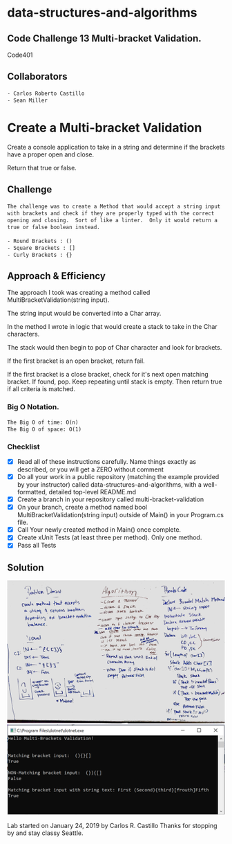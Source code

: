 # data-structures-and-algorithms
## Code Challenge 13 Multi-bracket Validation.
Code401 

## Collaborators
```
- Carlos Roberto Castillo
- Sean Miller
```


# Create a Multi-bracket Validation
<!-- Short summary or background information -->
Create a console application to take in a string and determine if the brackets have a proper open and close.

Return that true or false.

## Challenge
<!-- Description of the challenge -->
```
The challenge was to create a Method that would accept a string input with brackets and check if they are properly typed with the correct opening and closing.  Sort of like a linter.  Only it would return a true or false boolean instead.

- Round Brackets : ()
- Square Brackets : []
- Curly Brackets : {}
```

## Approach & Efficiency

<!-- What approach did you take? Why? What is the Big O space/time for this approach? -->
The approach I took was creating a method called MultiBracketValidation(string input).

The string input would be converted into a Char array.

In the method I wrote in logic that would create a stack to take in the Char characters.

The stack would then begin to pop of Char character and look for brackets.

If the first bracket is an open bracket, return fail.

If the first bracket is a close bracket, check for it's next open matching bracket.  If found, pop.  Keep repeating until stack is empty.  Then return true if all criteria is matched.  


### Big O Notation.
```
The Big O of time: O(n)
The Big O of space: O(1) 
```

### Checklist

- [x] Read all of these instructions carefully. Name things exactly as described, or you will get a ZERO without comment
- [x] Do all your work in a public repository (matching the example provided by your instructor) called data-structures-and-algorithms, with a well-formatted, detailed top-level README.md
- [x] Create a branch in your repository called multi-bracket-validation
- [x] On your branch, create a method named bool MultiBracketValidation(string input) outside of Main() in your Program.cs file. 
- [x] Call Your newly created method in Main() once complete.
- [x] Create xUnit Tests (at least three per method).  Only one method.
- [x] Pass all Tests

## Solution
<!-- Embedded whiteboard image -->
![](../../assets/MultiBracketValidation.jpg?raw=true)
![](../../assets/BracketValidation.PNG?raw=true)

Lab started on January 24, 2019 by Carlos R. Castillo
Thanks for stopping by and stay classy Seattle.
